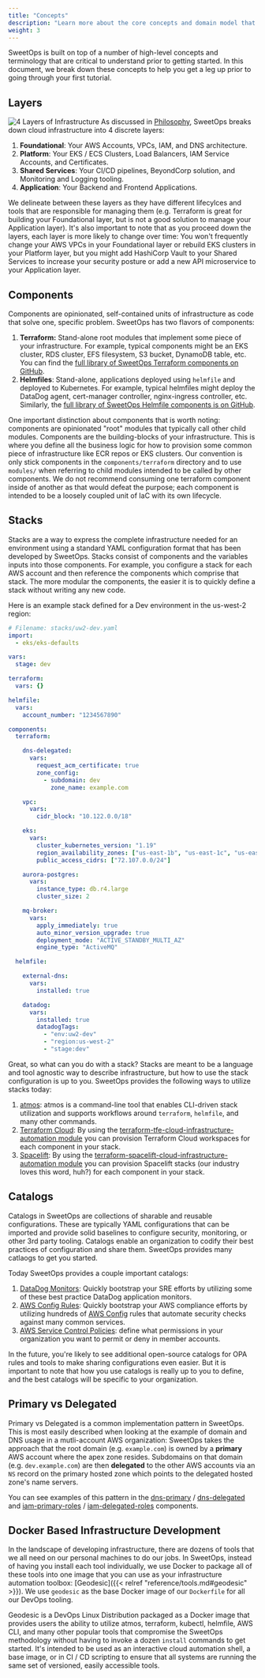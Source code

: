 ```yaml
---
title: "Concepts"
description: "Learn more about the core concepts and domain model that make up the SweetOps methodology."
weight: 3
---
```


SweetOps is built on top of a number of high-level concepts and terminology that are critical to understand prior to getting started. In this document, we break down these concepts to help you get a leg up prior to going through your first tutorial.

## Layers
![4 Layers of Infrastructure](https://lucid.app/publicSegments/view/dc705e05-cf3e-4e03-9029-acd8c4b4812f/image.png)
As discussed in [Philosophy](TODO), SweetOps breaks down cloud infrastructure into 4 discrete layers:

1. **Foundational**: Your AWS Accounts, VPCs, IAM, and DNS architecture.
1. **Platform**: Your EKS / ECS Clusters, Load Balancers, IAM Service Accounts, and Certificates.
1. **Shared Services**: Your CI/CD pipelines, BeyondCorp solution, and Monitoring and Logging tooling.
1. **Application**: Your Backend and Frontend Applications.

We delineate between these layers as they have different lifecylces and tools that are responsible for managing them (e.g. Terraform is great for building your Foundational layer, but is not a good solution to manage your Application layer). It's also important to note that as you proceed down the layers, each layer is more likely to change over time: You won't frequently change your AWS VPCs in your Foundational layer or rebuild EKS clusters in your Platform layer, but you might add HashiCorp Vault to your Shared Services to increase your security posture or add a new API microservice to your Application layer.

## Components

Components are opinionated, self-contained units of infrastructure as code that solve one, specific problem. SweetOps has two flavors of components:

1. **Terraform:** Stand-alone root modules that implement some piece of your infrastructure. For example, typical components might be an EKS cluster, RDS cluster, EFS filesystem, S3 bucket, DynamoDB table, etc. You can find the [full library of SweetOps Terraform components on GitHub](https://github.com/cloudposse/terraform-aws-components).
1. **Helmfiles**: Stand-alone, applications deployed using `helmfile` and deployed to Kubernetes. For example, typical helmfiles might deploy the DataDog agent, cert-manager controller, nginx-ingress controller, etc. Similarly, the [full library of SweetOps Helmfile components is on GitHub](https://github.com/cloudposse/helmfiles).

One important distinction about components that is worth noting: components are opinionated "root" modules that typically call other child modules. Components are the building-blocks of your infrastructure. This is where you define all the business logic for how to provision some common piece of infrastructure like ECR repos or EKS clusters. Our convention is only stick components in the `components/terraform` directory and to use `modules/` when referring to child modules intended to be called by other components. We do not recommend consuming one terraform component inside of another as that would defeat the purpose; each component is intended to be a loosely coupled unit of IaC with its own lifecycle.

## Stacks

Stacks are a way to express the complete infrastructure needed for an environment using a standard YAML configuration format that has been developed by SweetOps. Stacks consist of components and the variables inputs into those components. For example, you configure a stack for each AWS account and then reference the components which comprise that stack. The more modular the components, the easier it is to quickly define a stack without writing any new code.

Here is an example stack defined for a Dev environment in the us-west-2 region:

```yaml
# Filename: stacks/uw2-dev.yaml
import:
  - eks/eks-defaults

vars:
  stage: dev

terraform:
  vars: {}

helmfile:
  vars:
    account_number: "1234567890"

components:
  terraform:

    dns-delegated:
      vars:
        request_acm_certificate: true
        zone_config:
          - subdomain: dev
            zone_name: example.com

    vpc:
      vars:
        cidr_block: "10.122.0.0/18"

    eks:
      vars:
        cluster_kubernetes_version: "1.19"
        region_availability_zones: ["us-east-1b", "us-east-1c", "us-east-1d"]
        public_access_cidrs: ["72.107.0.0/24"]

    aurora-postgres:
      vars:
        instance_type: db.r4.large
        cluster_size: 2

    mq-broker:
      vars:
        apply_immediately: true
        auto_minor_version_upgrade: true
        deployment_mode: "ACTIVE_STANDBY_MULTI_AZ"
        engine_type: "ActiveMQ"

  helmfile:

    external-dns:
      vars:
        installed: true

    datadog:
      vars:
        installed: true
        datadogTags:
          - "env:uw2-dev"
          - "region:us-west-2"
          - "stage:dev"
```

Great, so what can you do with a stack? Stacks are meant to be a language and tool agnostic way to describe infrastructure, but how to use the stack configuration is up to you. SweetOps provides the following ways to utilize stacks today:

1. [atmos](https://github.com/cloudposse/atmos): atmos is a command-line tool that enables CLI-driven stack utilization and supports workflows around `terraform`, `helmfile`, and many other commands.
1. [Terraform Cloud](https://www.terraform.io/docs/cloud/index.html): By using the [terraform-tfe-cloud-infrastructure-automation module](https://github.com/cloudposse/terraform-tfe-cloud-infrastructure-automation) you can provision Terraform Cloud workspaces for each component in your stack.
1. [Spacelift](https://spacelift.io/): By using the [terraform-spacelift-cloud-infrastructure-automation module](https://github.com/cloudposse/terraform-spacelift-cloud-infrastructure-automation) you can provision Spacelift stacks (our industry loves this word, huh?) for each component in your stack.

## Catalogs

Catalogs in SweetOps are collections of sharable and reusable configurations. These are typically YAML configurations that can be imported and provide solid baselines to configure security, monitoring, or other 3rd party tooling. Catalogs enable an organization to codify their best practices of configuration and share them. SweetOps provides many catlaogs to get you started.

Today SweetOps provides a couple important catalogs:

1. [DataDog Monitors](https://github.com/cloudposse/terraform-datadog-monitor/tree/master/catalog/monitors): Quickly bootstrap your SRE efforts by utilizing some of these best practice DataDog application monitors.
1. [AWS Config Rules](https://github.com/cloudposse/terraform-aws-config/tree/master/catalog): Quickly bootstrap your AWS compliance efforts by utilizing hundreds of [AWS Config](https://aws.amazon.com/config/) rules that automate security checks against many common services.
1. [AWS Service Control Policies](https://github.com/cloudposse/terraform-aws-service-control-policies/tree/master/catalog): define what permissions in your organization you want to permit or deny in member accounts.

In the future, you're likely to see additional open-source catalogs for OPA rules and tools to make sharing configurations even easier. But it is important to note that how you use catalogs is really up to you to define, and the best catalogs will be specific to your organization.

## Primary vs Delegated

Primary vs Delegated is a common implementation pattern in SweetOps. This is most easily described when looking at the example of domain and DNS usage in a mutli-account AWS organization: SweetOps takes the approach that the root domain (e.g. `example.com`) is owned by a **primary** AWS account where the apex zone resides. Subdomains on that domain (e.g. `dev.example.com`) are then **delegated** to the other AWS accounts via an `NS` record on the primary hosted zone which points to the delegated hosted zone's name servers.

You can see examples of this pattern in the [dns-primary](https://github.com/cloudposse/terraform-aws-components/tree/master/modules/dns-primary) / [dns-delegated](https://github.com/cloudposse/terraform-aws-components/tree/master/modules/dns-delegated) and [iam-primary-roles](https://github.com/cloudposse/terraform-aws-components/tree/master/modules/iam-primary-roles) / [iam-delegated-roles](https://github.com/cloudposse/terraform-aws-components/tree/master/modules/iam-delegated-roles) components.

## Docker Based Infrastructure Development

In the landscape of developing infrastructure, there are dozens of tools that we all need on our personal machines to do our jobs. In SweetOps, instead of having you install each tool individually, we use Docker to package all of these tools into one image that you can use as your infrastructure automation toolbox: [Geodesic]({{< relref "reference/tools.md#geodesic" >}}). We use `geodesic` as the base Docker image of our `Dockerfile` for all our DevOps tooling.

Geodesic is a DevOps Linux Distribution packaged as a Docker image that provides users the ability to utilize atmos, terraform, kubectl, helmfile, AWS CLI, and many other popular tools that compromise the SweetOps methodology without having to invoke a dozen `install` commands to get started. It's intended to be used as an interactive cloud automation shell, a base image, or in CI / CD scripting to ensure that all systems are running the same set of versioned, easily accessible tools.

<!-- TODO: Link to How-to on "Using Geodesic" once created. -->

